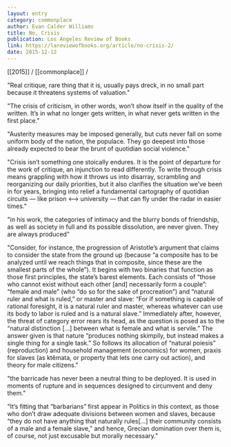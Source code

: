 ```yaml
---
layout: entry
category: commonplace
author: Evan Calder Williams
title: No, Crisis
publication: Los Angeles Review of Books
link: https://lareviewofbooks.org/article/no-crisis-2/
date: 2015-12-12
---
```


[[2015]] / [[commonplace]] / 

"Real critique, rare thing that it is, usually pays dreck, in no small part because it threatens systems of valuation."
 
"The crisis of criticism, in other words, won’t show itself in the quality of the written. It’s in what no longer gets written, in what never gets written in the first place."

"Austerity measures may be imposed generally, but cuts never fall on some uniform body of the nation, the populace. They go deepest into those already expected to bear the brunt of quotidian social violence."

"Crisis isn’t something one stoically endures. It is the point of departure for the work of critique, an injunction to read differently. To write through crisis means grappling with how it throws us into disarray, scrambling and reorganizing our daily priorities, but it also clarifies the situation we’ve been in for years, bringing into relief a fundamental cartography of quotidian circuits — like prison <—> university — that can fly under the radar in easier times."

"in his work, the categories of intimacy and the blurry bonds of friendship, as well as society in full and its possible dissolution, are never given. They are always produced"

"Consider, for instance, the progression of Aristotle’s argument that claims to consider the state from the ground up (because “a composite has to be analyzed until we reach things that in composite, since these are the smallest parts of the whole”). It begins with two binaries that function as those first principles, the state’s barest elements. Each consists of “those who cannot exist without each other [and] necessarily form a couple”: “female and male” (who “do so for the sake of procreation”) and “natural ruler and what is ruled,” or master and slave: “For if something is capable of rational foresight, it is a natural ruler and master, whereas whatever can use its body to labor is ruled and is a natural slave.” Immediately after, however, the threat of category error rears its head, as the question is posed as to the “natural distinction […] between what is female and what is servile.” The answer given is that nature “produces nothing skimpily, but instead makes a single thing for a single task.” So follows its allocation of “natural poiesis” (reproduction) and household management (economics) for women, praxis for slaves (as ktêmata, or property that lets one carry out action), and theory for male citizens."

"the barricade has never been a neutral thing to be deployed. It is used in moments of rupture and in sequences designed to circumvent and deny them."

"It’s fitting that “barbarians” first appear in Politics in this context, as those who don’t draw adequate divisions between women and slaves, because “they do not have anything that naturally rules[…] their community consists of a male and a female slave,” and hence, Grecian domination over them is, of course, not just excusable but morally necessary."